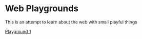 # Web Playgrounds

This is an attempt to learn about the web with small playful things

[Playground 1](https://web-playgrounds-three.vercel.app/playground-01-211106/playground-01.html)
